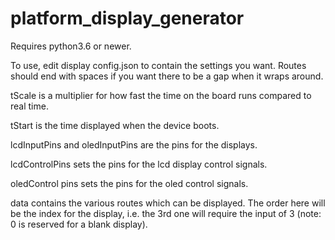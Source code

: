 # platform_display_generator
Requires python3.6 or newer. 

To use, edit display config.json to contain the settings you want. Routes should end with spaces if you want there to be a gap when it wraps around. 

tScale is a multiplier for how fast the time on the board runs compared to real time.

tStart is the time displayed when the device boots.

lcdInputPins and oledInputPins are the pins for the displays.

lcdControlPins sets the pins for the lcd display control signals.

oledControl pins sets the pins for the oled control signals.

data contains the various routes which can be displayed. The order here will be the index for the display, i.e. the 3rd one will require the input of 3 (note: 0 is reserved for a blank display). 
